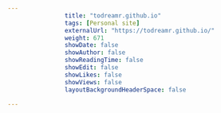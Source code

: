 ```yaml
---
                title: "todreamr.github.io"
                tags: [Personal site]
                externalUrl: "https://todreamr.github.io/"
                weight: 671
                showDate: false
                showAuthor: false
                showReadingTime: false
                showEdit: false
                showLikes: false
                showViews: false
                layoutBackgroundHeaderSpace: false
                
---
```

